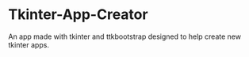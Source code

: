 # Tkinter-App-Creator
An app made with tkinter and ttkbootstrap designed to help create new tkinter apps. 
